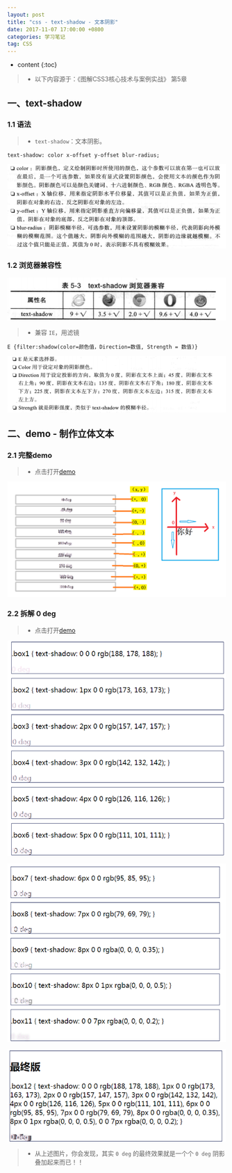 ```yaml
---
layout: post
title: "css - text-shadow - 文本阴影"
date: 2017-11-07 17:00:00 +0800 
categories: 学习笔记
tag: CSS
---
```

* content
{:toc}

> * 以下内容源于：《图解CSS3核心技术与案例实战》 第5章

<!-- more -->

## 一、text-shadow

### 1.1 语法

> * `text-shadow`：文本阴影。

```
text-shadow: color x-offset y-offset blur-radius;
```

![text-shadow](/styles/images/css/text-shadow/text-shadow-01.png)

### 1.2 浏览器兼容性

![text-shadow](/styles/images/css/text-shadow/text-shadow-02.png)

> * 兼容 `IE`，用滤镜

```
E {filter:shadow(color=颜色值，Direction=数值, Strength = 数值)}
```

![text-shadow](/styles/images/css/text-shadow/text-shadow-03.png)

## 二、demo - 制作立体文本

### 2.1 完整demo

> * 点击打开[demo](/effects/demo/css/textShadow/index.html)

![text-shadow](/styles/images/css/text-shadow/text-shadow-04.png)

### 2.2 拆解 0 deg

> * 点击打开[demo](/effects/demo/css/textShadow/index2.html)

![text-shadow](/styles/images/css/text-shadow/text-shadow-05.png)

![text-shadow](/styles/images/css/text-shadow/text-shadow-06.png)

![text-shadow](/styles/images/css/text-shadow/text-shadow-07.png)

> * 从上述图片，你会发现，其实 `0 deg` 的最终效果就是一个个 `0 deg` 阴影叠加起来而已！！

